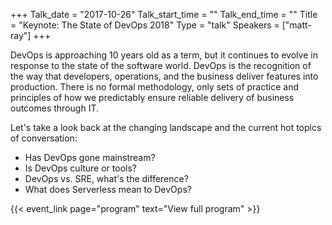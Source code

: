+++
Talk_date = "2017-10-26"
Talk_start_time = ""
Talk_end_time = ""
Title = "Keynote: The State of DevOps 2018"
Type = "talk"
Speakers = ["matt-ray"]
+++

DevOps is approaching 10 years old as a term, but it continues to evolve in response to the state of the software world. DevOps is the recognition of the way that developers, operations, and the business
deliver features into production. There is no formal methodology, only sets of practice and principles of how we predictably ensure reliable delivery of business outcomes through IT.

Let's take a look back at the changing landscape and the current hot topics of conversation:
<ul>
	<li>Has DevOps gone mainstream?</li>
	<li>Is DevOps culture or tools?</li>
	<li>DevOps vs. SRE, what's the difference?</li>
	<li>What does Serverless mean to DevOps?</li>

</ul>

{{< event_link page="program" text="View full program" >}}
